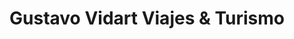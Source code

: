 ---
title: "Gustavo Vidart Viajes & Turismo"
url: /neuquen/gustavo-vidart-viajes-und-turismo/
shop: Reisebüro
---
